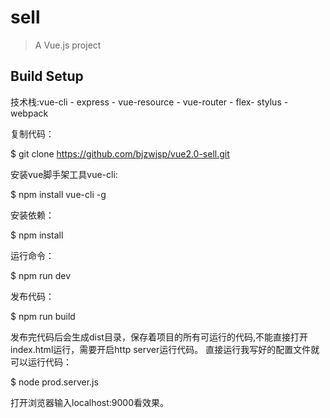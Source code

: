 # sell

> A Vue.js project

## Build Setup
技术栈:vue-cli - express - vue-resource - vue-router - flex- stylus - webpack


复制代码：

$ git clone https://github.com/bjzwjsp/vue2.0-sell.git

安装vue脚手架工具vue-cli:

$ npm install vue-cli -g

安装依赖：

$ npm install 

运行命令：

$ npm run dev

发布代码：

$ npm run build

发布完代码后会生成dist目录，保存着项目的所有可运行的代码,不能直接打开index.html运行，需要开启http server运行代码。 直接运行我写好的配置文件就可以运行代码：

$ node prod.server.js

打开浏览器输入localhost:9000看效果。
